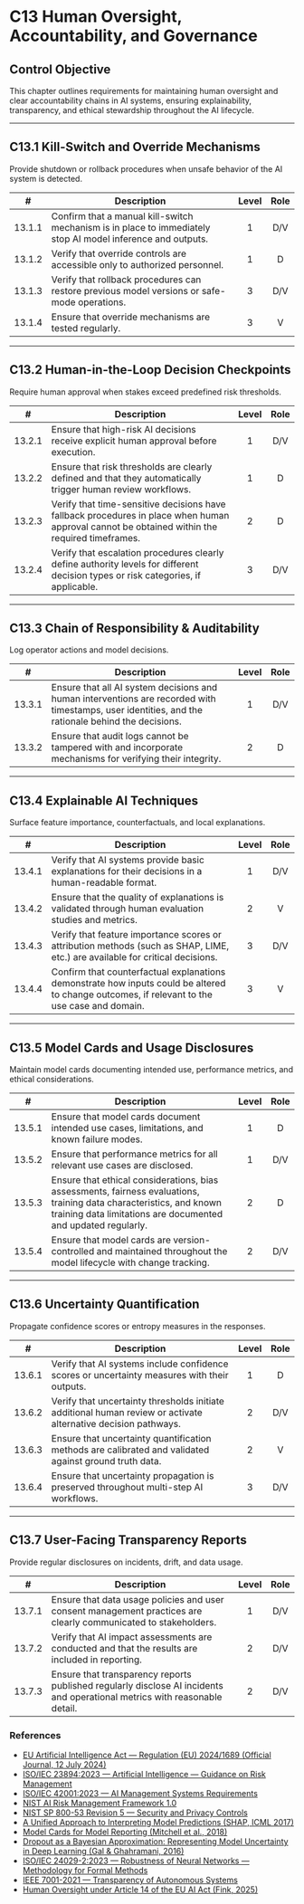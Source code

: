 # C13 Human Oversight, Accountability, and Governance

## Control Objective

This chapter outlines requirements for maintaining human oversight and clear accountability chains in AI systems, ensuring explainability, transparency, and ethical stewardship throughout the AI lifecycle.

---

## C13.1 Kill-Switch and Override Mechanisms

Provide shutdown or rollback procedures when unsafe behavior of the AI system is detected.

|   #    | Description                                                                                                 | Level | Role |
| :----: | ----------------------------------------------------------------------------------------------------------- | :---: | :--: |
| 13.1.1 | Confirm that a manual kill-switch mechanism is in place to immediately stop AI model inference and outputs. |   1   | D/V  |
| 13.1.2 | Verify that override controls are accessible only to authorized personnel.                                  |   1   |  D   |
| 13.1.3 | Verify that rollback procedures can restore previous model versions or safe-mode operations.                |   3   | D/V  |
| 13.1.4 | Ensure that override mechanisms are tested regularly.                                                       |   3   |  V   |

---

## C13.2 Human-in-the-Loop Decision Checkpoints

Require human approval when stakes exceed predefined risk thresholds.

|   #    | Description                                                                                                                                   | Level | Role |
| :----: | --------------------------------------------------------------------------------------------------------------------------------------------- | :---: | :--: |
| 13.2.1 | Ensure that high-risk AI decisions receive explicit human approval before execution.                                                          |   1   | D/V  |
| 13.2.2 | Ensure that risk thresholds are clearly defined and that they automatically trigger human review workflows.                                   |   1   |  D   |
| 13.2.3 | Verify that time-sensitive decisions have fallback procedures in place when human approval cannot be obtained within the required timeframes. |   2   |  D   |
| 13.2.4 | Verify that escalation procedures clearly define authority levels for different decision types or risk categories, if applicable.             |   3   | D/V  |

---

## C13.3 Chain of Responsibility & Auditability

Log operator actions and model decisions.

|   #    | Description                                                                                                                                        | Level | Role |
| :----: | -------------------------------------------------------------------------------------------------------------------------------------------------- | :---: | :--: |
| 13.3.1 | Ensure that all AI system decisions and human interventions are recorded with timestamps, user identities, and the rationale behind the decisions. |   1   | D/V  |
| 13.3.2 | Ensure that audit logs cannot be tampered with and incorporate mechanisms for verifying their integrity.                                           |   2   |  D   |

---

## C13.4 Explainable AI Techniques

Surface feature importance, counterfactuals, and local explanations.

|   #    | Description                                                                                                                                  | Level | Role |
| :----: | -------------------------------------------------------------------------------------------------------------------------------------------- | :---: | :--: |
| 13.4.1 | Verify that AI systems provide basic explanations for their decisions in a human-readable format.                                            |   1   | D/V  |
| 13.4.2 | Ensure that the quality of explanations is validated through human evaluation studies and metrics.                                           |   2   |  V   |
| 13.4.3 | Verify that feature importance scores or attribution methods (such as SHAP, LIME, etc.) are available for critical decisions.                |   3   | D/V  |
| 13.4.4 | Confirm that counterfactual explanations demonstrate how inputs could be altered to change outcomes, if relevant to the use case and domain. |   3   |  V   |

---

## C13.5 Model Cards and Usage Disclosures

Maintain model cards documenting intended use, performance metrics, and ethical considerations.

|   #    | Description                                                                                                                                                                          | Level | Role |
| :----: | ------------------------------------------------------------------------------------------------------------------------------------------------------------------------------------ | :---: | :--: |
| 13.5.1 | Ensure that model cards document intended use cases, limitations, and known failure modes.                                                                                           |   1   |  D   |
| 13.5.2 | Ensure that performance metrics for all relevant use cases are disclosed.                                                                                                            |   1   | D/V  |
| 13.5.3 | Ensure that ethical considerations, bias assessments, fairness evaluations, training data characteristics, and known training data limitations are documented and updated regularly. |   2   |  D   |
| 13.5.4 | Ensure that model cards are version-controlled and maintained throughout the model lifecycle with change tracking.                                                                   |   2   | D/V  |

---

## C13.6 Uncertainty Quantification

Propagate confidence scores or entropy measures in the responses.

|   #    | Description                                                                                                    | Level | Role |
| :----: | -------------------------------------------------------------------------------------------------------------- | :---: | :--: |
| 13.6.1 | Verify that AI systems include confidence scores or uncertainty measures with their outputs.                   |   1   |  D   |
| 13.6.2 | Verify that uncertainty thresholds initiate additional human review or activate alternative decision pathways. |   2   | D/V  |
| 13.6.3 | Ensure that uncertainty quantification methods are calibrated and validated against ground truth data.         |   2   |  V   |
| 13.6.4 | Ensure that uncertainty propagation is preserved throughout multi-step AI workflows.                           |   3   | D/V  |

---

## C13.7 User-Facing Transparency Reports

Provide regular disclosures on incidents, drift, and data usage.

|   #    | Description                                                                                                                | Level | Role |
| :----: | -------------------------------------------------------------------------------------------------------------------------- | :---: | :--: |
| 13.7.1 | Ensure that data usage policies and user consent management practices are clearly communicated to stakeholders.            |   1   | D/V  |
| 13.7.2 | Verify that AI impact assessments are conducted and that the results are included in reporting.                            |   2   | D/V  |
| 13.7.3 | Ensure that transparency reports published regularly disclose AI incidents and operational metrics with reasonable detail. |   2   | D/V  |

### References

* [EU Artificial Intelligence Act — Regulation (EU) 2024/1689 (Official Journal, 12 July 2024)](https://eur-lex.europa.eu/eli/reg/2024/1689/oj)
* [ISO/IEC 23894:2023 — Artificial Intelligence — Guidance on Risk Management](https://www.iso.org/standard/77304.html)
* [ISO/IEC 42001:2023 — AI Management Systems Requirements](https://www.iso.org/standard/81230.html)
* [NIST AI Risk Management Framework 1.0](https://nvlpubs.nist.gov/nistpubs/ai/nist.ai.100-1.pdf)
* [NIST SP 800-53 Revision 5 — Security and Privacy Controls](https://nvlpubs.nist.gov/nistpubs/SpecialPublications/NIST.SP.800-53r5.pdf)
* [A Unified Approach to Interpreting Model Predictions (SHAP, ICML 2017)](https://arxiv.org/abs/1705.07874)
* [Model Cards for Model Reporting (Mitchell et al., 2018)](https://arxiv.org/abs/1810.03993)
* [Dropout as a Bayesian Approximation: Representing Model Uncertainty in Deep Learning (Gal & Ghahramani, 2016)](https://arxiv.org/abs/1506.02142)
* [ISO/IEC 24029-2:2023 — Robustness of Neural Networks — Methodology for Formal Methods](https://www.iso.org/standard/79804.html)
* [IEEE 7001-2021 — Transparency of Autonomous Systems](https://standards.ieee.org/ieee/7001/6929/)
* [Human Oversight under Article 14 of the EU AI Act (Fink, 2025)](https://papers.ssrn.com/sol3/papers.cfm?abstract_id=5147196)

